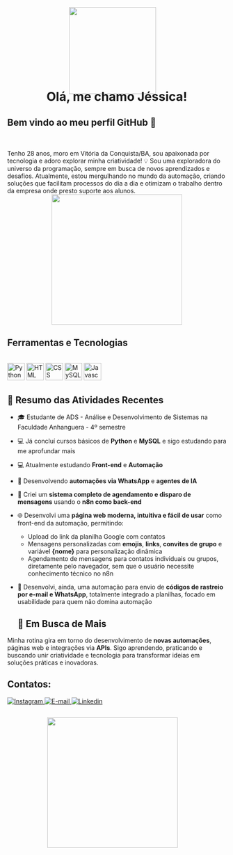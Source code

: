 <div align="center">
  <img align="direct" src="https://i.ibb.co/4ttcD2C/685e62309412fb0f0aa41c175017dd308f1023dc0d7f9e1958c2b854e8e642f0-0-removebg-preview.png" width="200" style="margin-right: 20px; margin-bottom: -50px"/>
  
  <h1>Olá, me chamo Jéssica!</h1>
</div>

## Bem vindo ao meu perfil GitHub 👋

<div style="margin-top: 50px">
Tenho 28 anos, moro em Vitória da Conquista/BA, sou apaixonada por tecnologia e adoro explorar minha criatividade! 💡
Sou uma exploradora do universo da programação, sempre em busca de novos aprendizados e desafios. Atualmente, estou mergulhando no mundo da automação, criando soluções que facilitam processos do dia a dia e otimizam o trabalho dentro da empresa onde presto suporte aos alunos. 
</div>

<div align="center">
  <img src="https://i.ibb.co/ZLG7Mqd/262a9dd776fd65edaa899933ed578c896b9bba9093db4f35a936f6b0066330a0-0-removebg-preview.png" width="300"/>
</div>

## Ferramentas e Tecnologias
<div style="display: inline_block"><br>
  <img loading="lazy" src="https://cdn.jsdelivr.net/gh/devicons/devicon/icons/python/python-original.svg" width="40" height="40" title="Python"/>
  <img loading="lazy" src="https://cdn.jsdelivr.net/gh/devicons/devicon/icons/html5/html5-original.svg" width="40" height="40" title="HTML"/>
  <img loading="lazy" src="https://cdn.jsdelivr.net/gh/devicons/devicon/icons/css3/css3-original.svg" width="40" height="40" title="CSS"/>
  <img loading="lazy" src="https://cdn.jsdelivr.net/gh/devicons/devicon/icons/mysql/mysql-original.svg" width="40" height="40" title="MySQL"/>
  <img loading="lazy" src="https://img.icons8.com/ios-filled/50/javascript-logo.png" width="40" height="40" title="Javascript"/>
</svg>
</div>

## 🎯 Resumo das Atividades Recentes

- 🎓 Estudante de ADS - Análise e Desenvolvimento de Sistemas na Faculdade Anhanguera - 4º semestre  
- 💻 Já concluí cursos básicos de **Python** e **MySQL** e sigo estudando para me aprofundar mais  
- 💻 Atualmente estudando **Front-end** e **Automação**  
- 🤖 Desenvolvendo **automações via WhatsApp** e **agentes de IA**  
- 🔧 Criei um **sistema completo de agendamento e disparo de mensagens** usando o **n8n como back-end**
- 🌐 Desenvolvi uma **página web moderna, intuitiva e fácil de usar** como front-end da automação, permitindo:
  - Upload do link da planilha Google com contatos
  - Mensagens personalizadas com **emojis**, **links**, **convites de grupo** e variável **{nome}** para personalização dinâmica
  - Agendamento de mensagens para contatos individuais ou grupos, diretamente pelo navegador, sem que o usuário necessite conhecimento técnico no n8n
- 📩 Desenvolvi, ainda, uma automação para envio de **códigos de rastreio por e-mail e WhatsApp**, totalmente integrado a planilhas, focado em usabilidade para quem não domina automação

  ## 🚀 Em Busca de Mais

Minha rotina gira em torno do desenvolvimento de **novas automações**, páginas web e integrações via **APIs**. Sigo aprendendo, praticando e buscando unir criatividade e tecnologia para transformar ideias em soluções práticas e inovadoras.

## Contatos:
<div>
  <a href="https://instagram.com/jell_oliveira_" target="_blank">
    <img loading="lazy" src="https://img.icons8.com/clouds/100/instagram-new--v2.png" target="_blank" title="Instagram">
  </a>
  <a href="mailto:jessy.meira.30@proton.me">
    <img loading="lazy" src="https://img.icons8.com/clouds/100/new-post.png" target="_blank" title="E-mail">
  </a>
  <a href="https://www.linkedin.com/in/jessica-oliveira-meira" target="_blank">
    <img loading="lazy" src="https://img.icons8.com/?size=100&id=64154&format=png&color=000000" target="_blank" title="Linkedin">
  </a>   
</div>

##

<div align="center">
  <img align="direct" src="https://i.ibb.co/jHJFYS4/c06606fb23290a4e5596e822697514998d747d3916af7872b02c97ff02735de1-0-removebg-preview.png" width="300" style="margin-right: 20px; margin-bottom: -50px"/>
</div>
